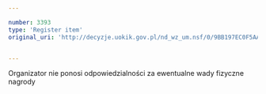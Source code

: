 ```yaml
---

number: 3393
type: 'Register item'
original_uri: 'http://decyzje.uokik.gov.pl/nd_wz_um.nsf/0/9BB197EC0F5AA92CC1257A33003772D2?OpenDocument'


---
```


Organizator nie ponosi odpowiedzialności za ewentualne wady fizyczne nagrody

